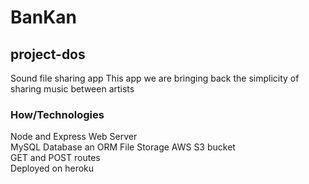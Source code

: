 # BanKan

## project-dos
Sound file sharing app
This app we are bringing back the simplicity of sharing music between artists


### How/Technologies

Node and Express Web Server  
MySQL Database an ORM 
File Storage AWS S3 bucket  
GET and POST routes  
Deployed on heroku  
